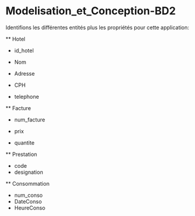 # Modelisation_et_Conception-BD2

Identifions les différentes entités plus les propriétés pour cette application:

 ** Hotel
 
 - id_hotel
 
 - Nom
 
 - Adresse
 
 - CPH
 
 - telephone
 
 ** Facture
 
 - num_facture
 
 - prix
 
 - quantite
 
 ** Prestation
 
 - code
 - designation

** Consommation

- num_conso
- DateConso
- HeureConso
